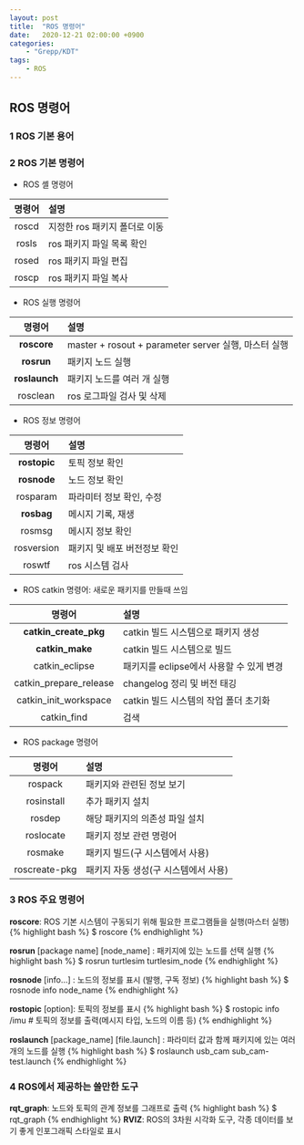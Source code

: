 ```yaml
---
layout: post
title:  "ROS 명령어"
date:   2020-12-21 02:00:00 +0900
categories:
    - "Grepp/KDT"
tags:
    - ROS
---
```


## ROS 명령어

### 1 ROS 기본 용어

### 2 ROS 기본 명령어
- ROS 셸 명령어

| 명령어 | 설명 |
| :-: | :- |
| roscd | 지정한 ros 패키지 폴더로 이동 |
| rosls | ros 패키지 파일 목록 확인 |
| rosed | ros 패키지 파일 편집 |
| roscp | ros 패키지 파일 복사 |

- ROS 실행 명령어

| 명령어 | 설명 |
| :-: | :- |
| **roscore** | master + rosout + parameter server 실행, 마스터 실행 |
| **rosrun** | 패키지 노드 실행 |
| **roslaunch** | 패키지 노드를 여러 개 실행 |
| rosclean | ros 로그파일 검사 및 삭제 |

- ROS 정보 명령어

| 명령어 | 설명 |
| :-: | :- |
| **rostopic** | 토픽 정보 확인 |
| **rosnode** | 노드 정보 확인 |
| rosparam | 파라미터 정보 확인, 수정 |
| **rosbag** | 메시지 기록, 재생 |
| rosmsg | 메시지 정보 확인 |
| rosversion | 패키지 및 배포 버전정보 확인 |
| roswtf | ros 시스템 검사 |

- ROS catkin 명령어: 새로운 패키지를 만들때 쓰임

| 명령어 | 설명 |
| :-: | :- |
| **catkin_create_pkg** | catkin 빌드 시스템으로 패키지 생성 |
| **catkin_make** | catkin 빌드 시스템으로 빌드 |
| catkin_eclipse | 패키지를 eclipse에서 사용할 수 있게 변경 |
| catkin_prepare_release | changelog 정리 및 버전 태깅 |
| catkin_init_workspace | catkin 빌드 시스템의 작업 폴더 초기화 |
| catkin_find | 검색 |

- ROS package 명령어

| 명령어 | 설명 |
| :-: | :- |
| rospack | 패키지와 관련된 정보 보기 |
| rosinstall | 추가 패키지 설치 |
| rosdep | 해당 패키지의 의존성 파일 설치 |
| roslocate | 패키지 정보 관련 명령어 |
| rosmake | 패키지 빌드(구 시스템에서 사용) |
| roscreate-pkg | 패키지 자동 생성(구 시스템에서 사용) |

### 3 ROS 주요 명령어
**roscore**: ROS 기본 시스템이 구동되기 위해 필요한 프로그램들을 실행(마스터 실행)
{% highlight bash %}
$ roscore
{% endhighlight %}

**rosrun** [package name] [node_name] : 패키지에 있는 노드를 선택 실행
{% highlight bash %}
$ rosrun turtlesim turtlesim_node
{% endhighlight %}

**rosnode** [info...] : 노드의 정보를 표시 (발행, 구독 정보)
{% highlight bash %}
$ rosnode info node_name
{% endhighlight %}

**rostopic** [option]: 토픽의 정보를 표시
{% highlight bash %}
$ rostopic info /imu    # 토픽의 정보를 출력(메시지 타입, 노드의 이름 등)
{% endhighlight %}

**roslaunch** [package_name] [file.launch] : 파라미터 값과 함께 패키지에 있는 여러개의 노드를 실행
{% highlight bash %}
$ roslaunch usb_cam sub_cam-test.launch
{% endhighlight %}


### 4 ROS에서 제공하는 쓸만한 도구
**rqt_graph**:  노드와 토픽의 관계 정보를 그래프로 출력
{% highlight bash %}
$ rqt_graph
{% endhighlight %}
**RVIZ**:  ROS의 3차원 시각화 도구, 각종 데이터를 보기 좋게 인포그래픽 스타일로 표시
